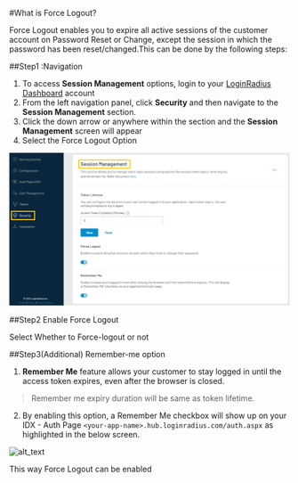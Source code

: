 #What is Force Logout?
 
Force Logout enables you to expire all active sessions of the customer account on Password Reset or Change, except the session in which the password has been reset/changed.This can be done by the following steps:

##Step1 :Navigation
1. To access **Session Management** options, login to your [LoginRadius Dashboard](https://dashboard.loginradius.com/dashboard) account
2. From the left navigation panel, click **Security** and then navigate to the **Session Management** section. 
3. Click the down arrow or anywhere within the section and the **Session Management** screen will appear
4. Select the Force Logout Option

![alt_text](./../../assets/blog-common/session-management-settings.png "image_tooltip")

##Step2 Enable Force Logout

Select Whether to Force-logout or not

##Step3(Additional) Remember-me option

1. **Remember Me** feature allows your customer to stay logged in until the access token expires, even after the browser is closed.

> Remember me expiry duration will be same as token lifetime.

2. By enabling this option, a Remember Me checkbox will show up on your IDX - Auth Page `<your-app-name>.hub.loginradius.com/auth.aspx` as highlighted in the below screen.

![alt_text](/images/remember-me.png "image_tooltip")

This way Force Logout can be enabled